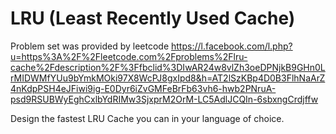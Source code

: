 # LRU (Least Recently Used Cache)

Problem set was provided by leetcode
https://l.facebook.com/l.php?u=https%3A%2F%2Fleetcode.com%2Fproblems%2Flru-cache%2Fdescription%2F%3Ffbclid%3DIwAR24w8vlZh3oeDPNjkB9GHn0LrMIDWMfYUu9bYmkMOki97X8WcPJ8gxIpd8&h=AT2lSzKBp4D0B3FlhNaArZ4nKdpPSH4eJFiwi9ig-E0Dyr6iZvGMFeBrFb63vh6-hwb2PNruA-psd9RSUBWyEghCxlbYdRIMw3SjxprM2OrM-LC5AdlJCQIn-6sbxngCrdjffw

Design the fastest LRU Cache you can in your language of choice.
